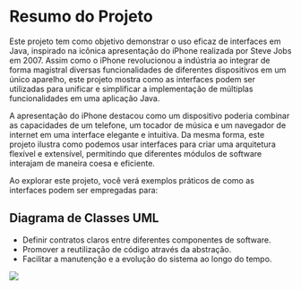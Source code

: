 # Resumo do Projeto

Este projeto tem como objetivo demonstrar o uso eficaz de interfaces em Java, inspirado na icônica apresentação do iPhone realizada por Steve Jobs em 2007. Assim como o iPhone revolucionou a indústria ao integrar de forma magistral diversas funcionalidades de diferentes dispositivos em um único aparelho, este projeto mostra como as interfaces podem ser utilizadas para unificar e simplificar a implementação de múltiplas funcionalidades em uma aplicação Java.

A apresentação do iPhone destacou como um dispositivo poderia combinar as capacidades de um telefone, um tocador de música e um navegador de internet em uma interface elegante e intuitiva. Da mesma forma, este projeto ilustra como podemos usar interfaces para criar uma arquitetura flexível e extensível, permitindo que diferentes módulos de software interajam de maneira coesa e eficiente.

Ao explorar este projeto, você verá exemplos práticos de como as interfaces podem ser empregadas para:

## Diagrama de Classes UML

- Definir contratos claros entre diferentes componentes de software.
- Promover a reutilização de código através da abstração.
- Facilitar a manutenção e a evolução do sistema ao longo do tempo.

<img src="../DesafioModelandoIphone_UML_java/UML_imagem/DesafioModelandoIphone_UML_java.png">
